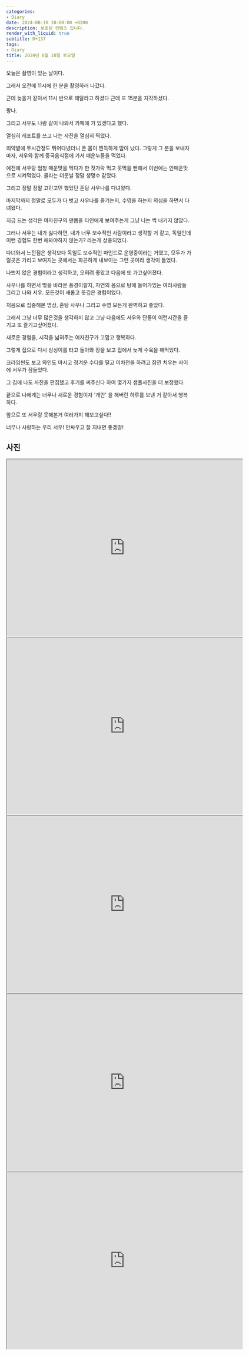```yaml
---
categories:
- Diary
date: 2024-08-10 10:00:00 +0200
description: 보호된 컨텐츠 입니다.
render_with_liquid: true
subtitle: D+137
tags:
- Diary
title: 2024년 8월 10일 토요일
---
```


오늘은 촬영이 있는 날이다.

그래서 오전에 11시에 한 분을 촬영하러 나갔다.

근데 늦을거 같아서 11시 반으로 해달라고 하셨다 근데 또 15분을 지각하셨다.

짱나.

그리고 서우도 나랑 같이 나와서 카페에 가 있겠다고 했다. 

열심히 레포트를 쓰고 나는 사진을 열심히 찍었다. 

뙤약볕에 두시간정도 뛰어다녔더니 온 몸이 찐득하게 땀이 났다. 그렇게 그 분을 보내자마자, 서우와 함께 중국음식점에 가서 매운누들을 먹었다.

예전에 서우랑 엄청 매운맛을 먹다가 한 젓가락 먹고 못먹을 뻔해서 이번에는 안매운맛으로 시켜먹었다. 콜라는 더운날 정말 생명수 같았다.

그리고 정말 정말 고민고민 했었던 혼탕 사우나를 다녀왔다. 

마지막까지 정말로 모두가 다 벗고 사우나를 즐기는지, 수영을 하는지 의심을 하면서 다녀왔다.

지금 드는 생각은 여자친구의 맨몸을 타인에게 보여주는게 그냥 나는 썩 내키지 않았다. 

그러나 서우는 내가 싫다하면, 내가 너무 보수적인 사람이라고 생각할 거 같고, 독일인데 이런 경험도 한번 해봐야하지 않는가? 라는게 상충되었다.

다녀와서 느낀점은 생각보다 독일도 보수적인 마인드로 운영중이라는 거였고, 모두가 가릴곳은 가리고 보여지는 곳에서는 화끈하게 내보이는 그런 곳이라 생각이 들었다.

나쁘지 않은 경험이라고 생각하고, 오히려 좋았고 다음에 또 가고싶어졌다.

사우나를 하면서 밖을 바라본 풍경이랄지, 자연의 몸으로 탕에 들어가있는 여러사람들 그리고 나와 서우. 모든것이 새롭고 뜻깊은 경험이었다.

처음으로 집중해본 명상, 혼탕 사우나 그리고 수영 모든게 완벽하고 좋았다.

그래서 그냥 너무 많은것을 생각하지 않고 그냥 다음에도 서우와 단둘이 이런시간을 즐기고 또 즐기고싶어졌다.

새로운 경험을, 시각을 넓혀주는 여자친구가 고맙고 행복하다.

그렇게 집으로 다시 싱싱이를 타고 돌아와 장을 보고 집에서 늦게 수육을 해먹었다.

크라임씬도 보고 와인도 마시고 정겨운 수다를 떨고 이차전을 하려고 잠깐 치우는 사이에 서우가 잠들었다.

그 김에 나도 사진을 편집했고 후기를 써주신다 하여 몇가지 샘플사진을 더 보정했다.

끝으로 나에게는 너무나 새로운 경험이자 '개안' 을 해버린 하루를 보낸 거 같아서 행복하다.

앞으로 또 서우랑 못해본거 여러가지 해보고싶다!! 

너무나 사랑하는 우리 서우! 안싸우고 잘 지내면 좋겠땅!



## 사진

<iframe src="https://drive.google.com/file/d/186lFbU8gFUPrgelFfaBxnZQsfnclh2NA/preview" width="640" height="480" allow="autoplay"></iframe>

<iframe src="https://drive.google.com/file/d/1adQyX4KLptKc42a7_JTBpqywApouxc-S/preview" width="640" height="480" allow="autoplay"></iframe>

<iframe src="https://drive.google.com/file/d/1fJnKktoJEL9WEuenAr8BtsMKIV9pXQy3/preview" width="640" height="480" allow="autoplay"></iframe>

<iframe src="https://drive.google.com/file/d/1ZHqnaRJ8nrKqQh0Wm5DBX9MuqulSHIOU/preview" width="640" height="480" allow="autoplay"></iframe>

<iframe src="https://drive.google.com/file/d/1NA1j6IgIOjp5O89esQcCHXYxc9_x0Hlv/preview" width="640" height="480" allow="autoplay"></iframe>